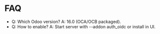 # FAQ

- Q: Which Odoo version? A: 16.0 (OCA/OCB packaged).
- Q: How to enable? A: Start server with --addon auth_oidc or install in UI.
